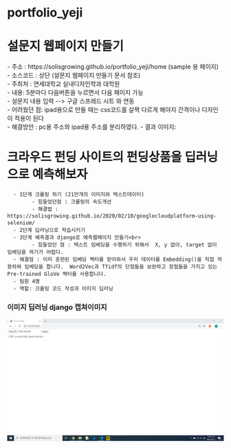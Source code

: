 # portfolio_yeji
<h1> 설문지 웹페이지 만들기 </h1>
<body>
      -  주소 : https://solisgrowing.github.io/portfolio_yeji/home (sample 용 페이지) <br>
      -  소스코드 : 상단 (설문지 웹페이지 만들기 문서 참조)<br>
      -  주최처 : 연세대학교 실내디자인학과 대학원<br>
      - 내용: 5분마다 다음버튼을 누르면서 다음 페이지 가능<br>
       - 설문지 내용 입력 --> 구글 스프레드 시트 와 연동<br>
      - 어려웠던 점: ipad용으로 만들 때는 css코드를 살짝 다르게 해야지 간격이나 디자인이 적용이 된다 <br>
      - 해결방안 : pc용 주소와 ipad용 주소를 분리하였다.
      - 결과 이미지: 
</body>

<h1> 크라우드 펀딩 사이트의 펀딩상품을 딥러닝으로 예측해보자 </h1>
<body>
      
      - 1단계 크롤링 하기 (21만개의 이미지와 텍스트데이터)
            - 힘들었던점 : 크롤링의 속도개선 
            - 해결법 : https://solisgrowing.github.io/2020/02/10/googlecloudplatform-using-selenium/
      - 2단계 딥러닝으로 학습시키기
      - 3단계 예측결과 django로 예측웹페이지 만들기<br>
            - 힘들었던 점 : 텍스트 임베딩을 수행하기 위해서  X, y 없이, target 없이 임베딩을 하기가 어렵다. 
      - 해결점 : 이미 훈련된 임베딩 벡터를 받아와서 우리 데이터를 Embedding()을 직접 적용하여 임베딩을 합니다.  Word2Vec과 Tfidf의 단점들을 보완하고 장점들을 가지고 있는 Pre-trained GloVe 벡터를 사용합니다. 
      - 팀원 4명 
      - 역할: 크롤링 코드 작성과 이미지 딥러닝
 </body>
 <h3> 이미지 딥러닝 django 캡쳐이미지 </h3>
<body>
      <img src="https://github.com/SOLISGROWING/portfolio_yeji/blob/main/%EC%9D%B4%EB%AF%B8%EB%94%A5%EB%9F%AC%EB%8B%9D-%EC%8B%A4%ED%96%89%ED%99%94%EB%A9%B4.png">
</body>
 

